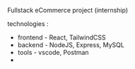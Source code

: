 Fullstack eCommerce project (internship)

technologies :
+ frontend - React, TailwindCSS
+ backend  - NodeJS, Express, MySQL
+ tools    - vscode, Postman
+ 